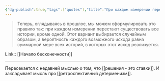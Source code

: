 ```yaml
---
{"dg-publish":true,"tags":["quotes"],"title":"При каждом измерении перестают существовать все истории, кроме одной","date":"2021-09-01T23:16:00+03:00","modified_at":"2022-06-15T08:47:22+03:00","permalink":"/quotes/202109012316/","dgHomeLink":false,"dgPassFrontmatter":true}
---
```



> Теперь, оглядываясь в прошлое, мы можем сформулировать это правило так: при каждом измерении перестают существовать все истории, кроме одной. Этот вариант выбирается случайным образом, а вероятность каждого возможного исхода равна суммарной мере всех историй, в которых этот исход реализуется.

Link:: [[Начало бесконечности]]

---

Пересекается с недавней мыслью о том, что [[решения - это ставки]]. И закладывает мысль про [[ретроспективный детерменизм]].
